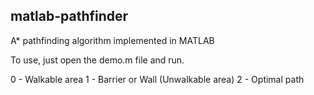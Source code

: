## matlab-pathfinder
A* pathfinding algorithm implemented in MATLAB

To use, just open the demo.m file and run.

0 - Walkable area
1 - Barrier or Wall (Unwalkable area)
2 - Optimal path
